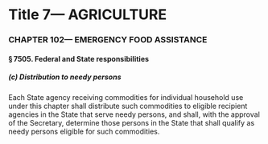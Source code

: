 
# Title 7— AGRICULTURE
### CHAPTER 102— EMERGENCY FOOD ASSISTANCE
#### § 7505. Federal and State responsibilities
##### (c) Distribution to needy persons

Each State agency receiving commodities for individual household use under this chapter shall distribute such commodities to eligible recipient agencies in the State that serve needy persons, and shall, with the approval of the Secretary, determine those persons in the State that shall qualify as needy persons eligible for such commodities.
